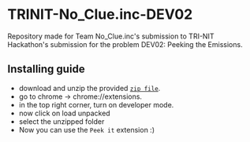# TRINIT-No_Clue.inc-DEV02
Repository made for Team No_Clue.inc's submission to TRI-NIT Hackathon's submission for the problem DEV02: Peeking the Emissions. 


## Installing guide

- download and unzip the provided [`zip file`](https://github.com/Manobal-Singh-Bagady/TRINIT-No_Clue.inc-DEV02/releases/download/v1.0.0/peek-it-extension.zip).
- go to chrome -> chrome://extensions.
- in the top right corner, turn on developer mode.
- now click on load unpacked
- select the unzipped folder
- Now you can use the `Peek it` extension :)

